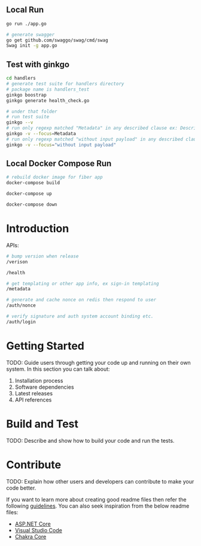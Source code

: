 ## Local Run

```sh
go run ./app.go

# generate swagger
go get github.com/swaggo/swag/cmd/swag
Swag init -g app.go
```

## Test with ginkgo

```sh
cd handlers
# generate test suite for handlers directory
# package name is handlers_test
ginkgo boostrap
ginkgo generate health_check.go

# under that folder
# run test suite
ginkgo --v
# run only regexp matched "Metadata" in any described clause ex: Describe/It
ginkgo -v --focus=Metadata
# run only regexp matched "without input payload" in any described clause ex: Describe/It
ginkgo -v --focus="without input payload"
```

## Local Docker Compose Run

```sh
# rebuild docker image for fiber app
docker-compose build

docker-compose up

docker-compose down
```

# Introduction

APIs:

```sh
# bump version when release
/verison

/health

# get templating or other app info, ex sign-in templating
/metadata

# generate and cache nonce on redis then respond to user
/auth/nonce

# verify signature and auth system account binding etc.
/auth/login
```

# Getting Started

TODO: Guide users through getting your code up and running on their own system. In this section you can talk about:
1.	Installation process
2.	Software dependencies
3.	Latest releases
4.	API references

# Build and Test
TODO: Describe and show how to build your code and run the tests.

# Contribute
TODO: Explain how other users and developers can contribute to make your code better.

If you want to learn more about creating good readme files then refer the following [guidelines](https://docs.microsoft.com/en-us/azure/devops/repos/git/create-a-readme?view=azure-devops). You can also seek inspiration from the below readme files:
- [ASP.NET Core](https://github.com/aspnet/Home)
- [Visual Studio Code](https://github.com/Microsoft/vscode)
- [Chakra Core](https://github.com/Microsoft/ChakraCore)